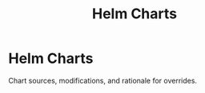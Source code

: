 ﻿---
title: "Helm Charts"
summary: "Chart sources, modifications, and rationale for overrides."
weight: 30
showToc: true
tocOpen: false
---

# Helm Charts

Chart sources, modifications, and rationale for overrides.


